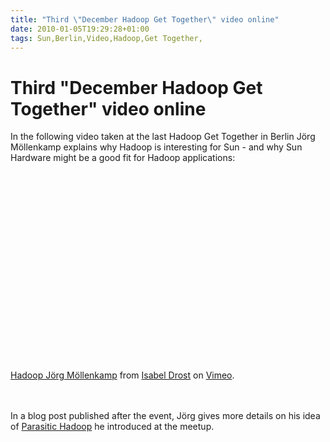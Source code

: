 ```yaml
---
title: "Third \"December Hadoop Get Together\" video online"
date: 2010-01-05T19:29:28+01:00
tags: Sun,Berlin,Video,Hadoop,Get Together,
---
```


# Third "December Hadoop Get Together" video online


In the following video taken at the last Hadoop Get Together in Berlin Jörg Möllenkamp explains why Hadoop is 
interesting for Sun - and why Sun Hardware might be a good fit for Hadoop applications:<br><br><object width="400" 
height="300"><param name="allowfullscreen" value="true" /><param name="allowscriptaccess" value="always" /><param 
name="movie" 
value="http://vimeo.com/moogaloop.swf?clip_id=8556726&amp;server=vimeo.com&amp;show_title=1&amp;show_byline=1&amp;show_p
ortrait=0&amp;color=&amp;fullscreen=1" /><embed 
src="http://vimeo.com/moogaloop.swf?clip_id=8556726&amp;server=vimeo.com&amp;show_title=1&amp;show_byline=1&amp;show_por
trait=0&amp;color=&amp;fullscreen=1" type="application/x-shockwave-flash" allowfullscreen="true" 
allowscriptaccess="always" width="400" height="300"></embed></object><p><a href="http://vimeo.com/8556726">Hadoop Jörg 
Möllenkamp</a> from <a href="http://vimeo.com/user2723747">Isabel Drost</a> on <a 
href="http://vimeo.com">Vimeo</a>.</p><br><br>In a blog post published after the event, Jörg gives more details on his 
idea of <a href="http://www.c0t0d0s0.org/archives/6215-Parasitic-Hadoop.html">Parasitic Hadoop</a> he introduced at the 
meetup.

